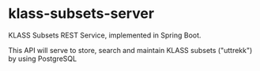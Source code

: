 # klass-subsets-server
KLASS Subsets REST Service, implemented in Spring Boot.

This API will serve to store, search and maintain KLASS subsets ("uttrekk") by using PostgreSQL
